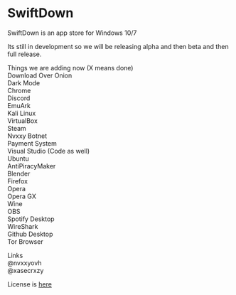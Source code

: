 # SwiftDown
SwiftDown is an app store for Windows 10/7

Its still in development so we will be releasing alpha and then beta and then full release. 

Things we are adding now (X means done)  
Download Over Onion  
Dark Mode  
Chrome  
Discord  
EmuArk  
Kali Linux  
VirtualBox  
Steam  
Nvxxy Botnet  
Payment System  
Visual Studio (Code as well)  
Ubuntu  
AntiPiracyMaker  
Blender  
Firefox  
Opera  
Opera GX  
Wine  
OBS  
Spotify Desktop  
WireShark  
Github Desktop  
Tor Browser  
  
Links  
@nvxxyovh  
@xasecrxzy

License is [here](https://productteamhash.github.io/SwiftDown/LICENSE)

